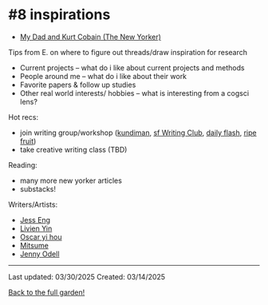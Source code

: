 # #8 inspirations

* [My Dad and Kurt Cobain (The New Yorker)](https://www.newyorker.com/magazine/2022/08/22/my-dad-and-kurt-cobain)


Tips from E. on where to figure out threads/draw inspiration for research 
* Current projects – what do i like about current projects and methods
* People around me – what do i like about their work 
* Favorite papers & follow up studies
* Other real world interests/ hobbies – what is interesting from a cogsci lens?

Hot recs: 
* join writing group/workshop ([kundiman](https://www.kundiman.org), [sf Writing Club](https://lu.ma/sfWritingClubCalendar), [daily flash](https://www.sfstation.com/daily-flash-a-generative-writing-workshop-b39003822), [ripe fruit](https://www.ripefruitwriting.com/))
* take creative writing class (TBD)

Reading:
* many more new yorker articles
* substacks!

Writers/Artists:
* [Jess Eng](https://jesseng.com/writing.html)
* [Livien Yin](https://livienyin.com/)
* [Oscar yi hou](https://oscaryihou.com/All-paintings)
* [Mitsume](https://www.instagram.com/3eyestakahashi/)
* [Jenny Odell](https://www.jennyodell.com/projects.html)

------------
Last updated: 03/30/2025
Created: 03/14/2025

[Back to the full garden!](./index.md)